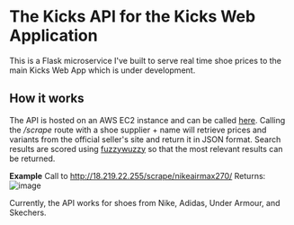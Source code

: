 # The Kicks API for the Kicks Web Application 

This is a Flask microservice I've built to serve real time shoe prices to the main Kicks Web App which is under development.  

## How it works
The API is hosted on an AWS EC2 instance and can be called [here](http://18.219.22.255/). Calling the */scrape* route with a shoe supplier + name will retrieve prices and variants from the official seller's site and return it in JSON format. Search results are scored using  [fuzzywuzzy](https://pypi.org/project/fuzzywuzzy/) so that the most relevant results can be returned. 

**Example** 
Call to http://18.219.22.255/scrape/nikeairmax270/ 
Returns:
![image](https://github.com/user-attachments/assets/99bfcc7f-75bf-4ae1-8c46-d8612c714e76)

Currently, the API works for shoes from Nike, Adidas, Under Armour, and Skechers. 



